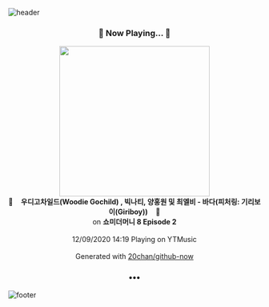 ![header](https://capsule-render.vercel.app/api?type=wave&height=170&section=header&text=Hi.%20I'm%20SHIFT&fontColor=090707&fontAlignX=45&fontAlignY=65&fontSize=100)

<h3 align="center">🎵 Now Playing... 🎵</h3>
<p align="center">
  <a href="https://music.youtube.com/channel/UChcfLfBDmJKgbBLCeVGmIUg">
    <img width="300" src="https://lh3.googleusercontent.com/5HFvTdm0pnSpn9AMmO9peP-tl8slF023tatjKF-3FjFw-LkR4whSYS4ImmInN5-iQu_TYJ2QtqmP_DRX">
  </a>
  <br>
  🎵&nbsp&nbsp&nbsp <b>우디고차일드(Woodie Gochild) , 빅나티, 양홍원 및 최엘비 - 바다(피처링: 기리보이(Giriboy))</b> &nbsp&nbsp&nbsp🎵
  <br>
  on <b>쇼미더머니 8 Episode 2</b>
  
  <br />
  <br />
  12/09/2020 14:19 Playing on YTMusic
  <br />
  <br />
  Generated with <a href="https://github.com/20chan/github-now">20chan/github-now</a>
</p>

<h3 align="center">•••</h3>

![footer](https://capsule-render.vercel.app/api?type=wave&height=150&section=footer)

